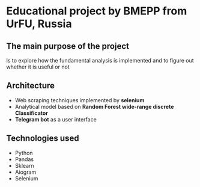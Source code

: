 # Educational project by BMEPP from UrFU, Russia
## The main purpose of the project
Is to explore how the fundamental analysis is implemented and to
figure out whether it is useful or not
## Architecture
* Web scraping techniques implemented by **selenium**
* Analytical model based on **Random Forest wide-range discrete Classificator**
* **Telegram bot** as a user interface

## Technologies used
* Python
* Pandas
* Sklearn
* Aiogram
* Selenium